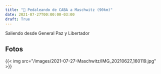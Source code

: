 ```yaml
---
title: "🚴 Pedaleando de CABA a Maschwitz (90km)"
date: 2021-07-27T00:00:00-03:00
draft: True
---
```


Saliendo desde General Paz y Libertador 


## Fotos

{{< img src="/images/2021-07-27-Maschwitz/IMG_20210627_160119.jpg" >}}



